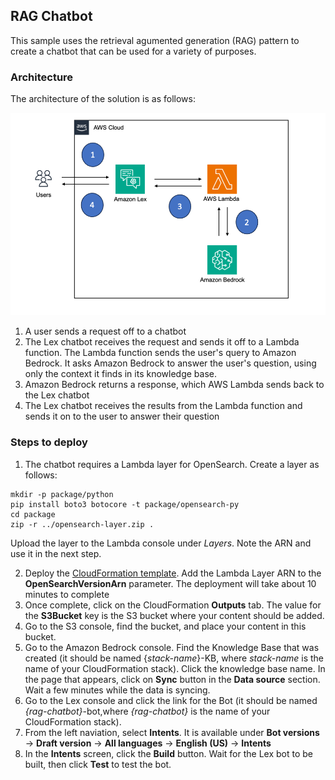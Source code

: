 ## RAG Chatbot

This sample uses the retrieval agumented generation (RAG) pattern to create a chatbot that can be used for a variety of purposes. 

### Architecture

The architecture of the solution is as follows:

![RAG architecture](images/architecture.png)

1. A user sends a request off to a chatbot
2. The Lex chatbot receives the request and sends it off to a Lambda function. The Lambda function sends the user's query to Amazon Bedrock. It asks Amazon Bedrock to answer the user's question, using only the context it finds in its knowledge base. 
3. Amazon Bedrock returns a response, which AWS Lambda sends back to the Lex chatbot
4. The Lex chatbot receives the results from the Lambda function and sends it on to the user to answer their question

### Steps to deploy

1. The chatbot requires a Lambda layer for OpenSearch\. Create a layer as follows:

```
mkdir -p package/python
pip install boto3 botocore -t package/opensearch-py
cd package
zip -r ../opensearch-layer.zip .
```

Upload the layer to the Lambda console under *Layers*. Note the ARN and use it in the next step.

2. Deploy the [CloudFormation template](rag-with-KBforBedrock.yml). Add the Lambda Layer ARN to the **OpenSearchVersionArn** parameter. The deployment will take about 10 minutes to complete
3. Once complete, click on the CloudFormation **Outputs** tab. The value for the **S3Bucket** key is the S3 bucket where your content should be added. 
4. Go to the S3 console, find the bucket, and place your content in this bucket. 
5. Go to the Amazon Bedrock console. Find the Knowledge Base that was created (it should be named {*stack-name*}-KB, where *stack-name* is the name of your CloudFormation stack). Click the knowledge base name. In the page that appears, click on **Sync** button in the **Data source** section. Wait a few minutes while the data is syncing. 
6. Go to the Lex console and click the link for the Bot (it should be named *{rag-chatbot}*-bot,where *{rag-chatbot}* is the name of your CloudFormation stack). 
7. From the left naviation, select **Intents**. It is available under **Bot versions** -> **Draft version** -> **All languages** -> **English (US)** -> **Intents**
8. In the **Intents** screen, click the **Build** button. Wait for the Lex bot to be built, then click **Test** to test the bot. 